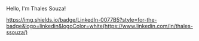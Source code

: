 

 

Hello, I'm Thales Souza! 


https://img.shields.io/badge/LinkedIn-0077B5?style=for-the-badge&logo=linkedin&logoColor=white(https://www.linkedin.com/in/thales-ssouza/)

 


 



